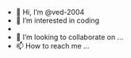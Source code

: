 - 👋 Hi, I’m @ved-2004
- 👀 I’m interested in coding
-
- 💞️ I’m looking to collaborate on ...
- 📫 How to reach me ...

<!---
ved-2004/ved-2004 is a ✨ special ✨ repository because its `README.md` (this file) appears on your GitHub profile.
You can click the Preview link to take a look at your changes.
--->
